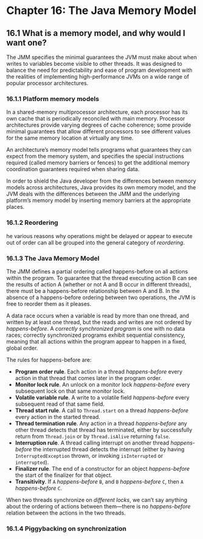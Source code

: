 # Chapter 16: The Java Memory Model

## 16.1 What is a memory model, and why would I want one?

The JMM specifies the minimal guarantees the JVM must make about when writes to variables become visible to other threads. It was designed to balance the need for predictability and ease of program development with the realities of implementing high-performance JVMs on a wide range of popular processor architectures.

### 16.1.1 Platform memory models

In a shared-memory multiprocessor architecture, each processor has its own cache that is periodically reconciled with main memory. Processor architectures provide varying degrees of cache coherence; some provide minimal guarantees that allow different processors to see different values for the same memory location at virtually any time.

An architecture’s memory model tells programs what guarantees they can expect from the memory system, and specifies the special instructions required (called memory barriers or fences) to get the additional memory coordination guarantees required when sharing data.

In order to shield the Java developer from the differences between memory models across architectures, Java provides its own memory model, and the JVM deals with the differences between the JMM and the underlying platform’s memory model by inserting memory barriers at the appropriate places.

### 16.1.2 Reordering

he various reasons why operations might be delayed or appear to execute out of order can all be grouped into the general category of _reordering_.

### 16.1.3 The Java Memory Model

The JMM defines a partial ordering called happens-before on all actions within the program. To guarantee that the thread executing action B can see the results of action A (whether or not A and B occur in different threads), there must be a happens-before relationship between A and B. In the absence of a happens-before ordering between two operations, the JVM is free to reorder them as it pleases.

A data race occurs when a variable is read by more than one thread, and written by at least one thread, but the reads and writes are not ordered by _happens-before_. A _correctly synchronized program_ is one with no data races; correctly synchronized programs exhibit sequential consistency, meaning that all actions within the program appear to happen in a fixed, global order.

The rules for happens-before are:

* **Program order rule**. Each action in a thread _happens-before_ every action in that thread that comes later in the program order.
* **Monitor lock rule**. An unlock on a monitor lock _happens-before_ every subsequent lock on that same monitor lock.
* **Volatile variable rule**. A write to a volatile field _happens-before_ every subsequent read of that same field.
* **Thread start rule**. A call to `Thread.start` on a thread _happens-before_ every action in the started thread.
* **Thread termination rule**. Any action in a thread _happens-before_ any other thread detects that thread has terminated, either by successfully return from `Thread.join` or by `Thread.isAlive` returning `false`.
* **Interruption rule**. A thread calling interrupt on another thread _happens-before_ the interrupted thread detects the interrupt (either by having `InterruptedException` thrown, or invoking `isInterrupted` or `interrupted`).
* **Finalizer rule**. The end of a constructor for an object _happens-before_ the start of the finalizer for that object.
* **Transitivity**. If `A` _happens-before_ `B`, and `B` _happens-before_ `C`, then `A` _happens-before_ `C`.

When two threads synchronize on _different locks_, we can’t say anything about the ordering of actions between them—there is no _happens-before_ relation between the actions in the two threads.

### 16.1.4 Piggybacking on synchronization
